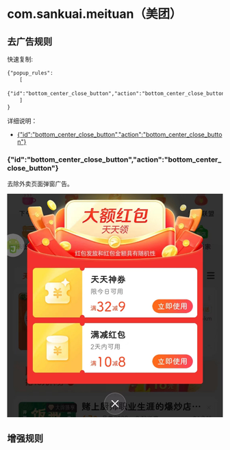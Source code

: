 # com.sankuai.meituan（美团）

## 去广告规则

快速复制:
```
{"popup_rules":
    [
        {"id":"bottom_center_close_button","action":"bottom_center_close_button"}
    ]
}
```
详细说明：
- [{"id":"bottom_center_close_button","action":"bottom_center_close_button"}](#idbottom_center_close_buttonactionbottom_center_close_button)

### {"id":"bottom_center_close_button","action":"bottom_center_close_button"}
去除外卖页面弹窗广告。

![](./assets/bottom_center_close_button.jpg)

## 增强规则
